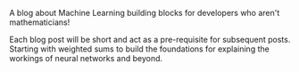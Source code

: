 
A blog about Machine Learning building blocks for developers who aren't mathematicians!

Each blog post will be short and act as a pre-requisite for subsequent posts. Starting with weighted sums to build the foundations for explaining the workings of neural networks and beyond.

